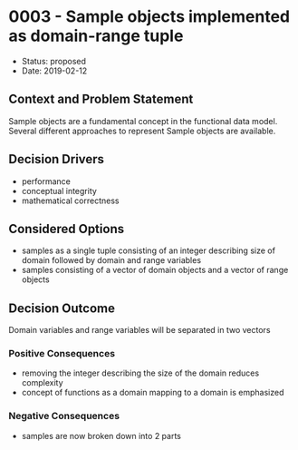 # 0003 - Sample objects implemented as domain-range tuple

* Status: proposed  
* Date: 2019-02-12


## Context and Problem Statement

Sample objects are a fundamental concept in the functional data model.  Several different approaches to represent Sample objects are available.

## Decision Drivers 

* performance
* conceptual integrity
* mathematical correctness

## Considered Options

* samples as a single tuple consisting of an integer describing size of domain followed by domain and range variables 
* samples consisting of a vector of domain objects and a vector of range objects

## Decision Outcome

Domain variables and range variables will be separated in two vectors

### Positive Consequences 

* removing the integer describing the size of the domain reduces complexity
* concept of functions as a domain mapping to a domain is emphasized

### Negative Consequences 

* samples are now broken down into 2 parts

